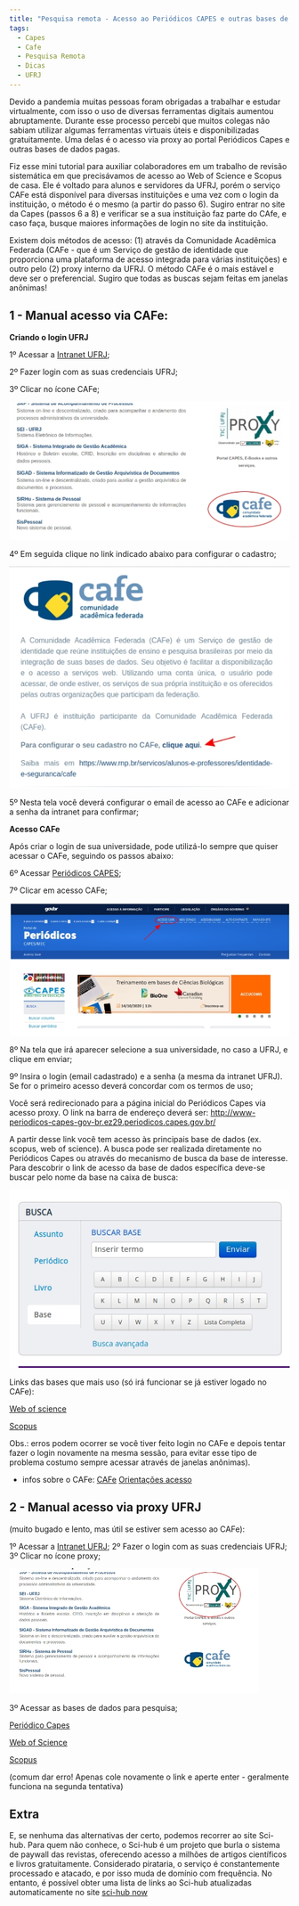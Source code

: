 ```yaml
---
title: "Pesquisa remota - Acesso ao Periódicos CAPES e outras bases de dados"
tags:
  - Capes
  - Cafe
  - Pesquisa Remota
  - Dicas
  - UFRJ
---
```

Devido a pandemia muitas pessoas foram obrigadas a trabalhar e estudar virtualmente, com isso o uso de diversas ferramentas digitais aumentou abruptamente. Durante esse processo percebi que muitos colegas não sabiam utilizar algumas ferramentas virtuais úteis e disponibilizadas gratuitamente. Uma delas é o acesso via proxy ao portal Periódicos Capes e outras bases de dados pagas.

<!--more-->

Fiz esse mini tutorial para auxiliar colaboradores em um trabalho de revisão sistemática em que precisávamos de acesso ao Web of Science e Scopus de casa. Ele é voltado para alunos e servidores da UFRJ, porém o serviço CAFe está disponível para diversas instituições e uma vez com o login da instituição, o método é o mesmo (a partir do passo 6). Sugiro entrar no site da Capes (passos 6 a 8) e verificar se a sua instituição faz parte do CAfe, e caso faça, busque maiores informações de login no site da instituição.

Existem dois métodos de acesso: (1) através da Comunidade Acadêmica Federada (CAFe - que é um Serviço de gestão de identidade que proporciona uma plataforma de acesso integrada para várias instituições) e outro pelo (2) proxy interno da UFRJ. O método CAFe é o mais estável e deve ser o preferencial. 
Sugiro que todas as buscas sejam feitas em janelas anônimas! 

## 1 - Manual acesso via CAFe:

**Criando o login UFRJ**

1º Acessar a [Intranet UFRJ](https://intranet.ufrj.br/);

2º Fazer login com as suas credenciais UFRJ;

3º Clicar no ícone CAFe;

![](/assets/cafe1.jpg)

4º Em seguida clique no link indicado abaixo para configurar o cadastro;

![](/assets/cafe2.jpg)

5º Nesta tela você deverá configurar o email de acesso ao CAFe e adicionar a senha da intranet para confirmar;

**Acesso CAFe**

Após criar o login de sua universidade, pode utilizá-lo sempre que quiser acessar o CAFe, seguindo os passos abaixo:

6º Acessar [Periódicos CAPES](http://www.periodicos.capes.gov.br/);

7º Clicar em acesso CAFe;

![](/assets/cafe3.jpg)

8º Na tela que irá aparecer selecione a sua universidade, no caso a UFRJ, e clique em enviar;

9º Insira o login (email cadastrado) e a senha (a mesma da intranet UFRJ). Se for o primeiro acesso deverá concordar com os termos de uso;

Você será redirecionado para a página inicial do Periódicos Capes via acesso proxy. O link na barra de endereço deverá ser: http://www-periodicos-capes-gov-br.ez29.periodicos.capes.gov.br/

A partir desse link você tem acesso às principais base de dados (ex. scopus, web of science). A busca pode ser realizada diretamente no Periódicos Capes ou através do mecanismo de busca da base de interesse. Para descobrir o link de acesso da base de dados específica deve-se buscar pelo nome da base na caixa de busca:

![](/assets/cafe4.jpg)

Links das bases que mais uso (só irá funcionar se já estiver logado no CAFe):

[Web of science](http://apps-webofknowledge.ez29.periodicos.capes.gov.br)

[Scopus](https://www-scopus-com.ez29.periodicos.capes.gov.br)

Obs.: erros podem ocorrer se você tiver feito login no CAFe e depois tentar fazer o login novamente na mesma sessão, para evitar esse tipo de problema costumo sempre acessar através de janelas anônimas).

+ infos sobre o CAFe:
[CAFe](https://www.rnp.br/servicos/alunos-e-professores/identidade-e-seguranca/cafe)
[Orientações acesso](http://www.periodicos.capes.gov.br/images/documents/Orientacoes_para_o_acesso_remoto_via_CAFe.pdf)

## 2 - Manual acesso via proxy UFRJ 
(muito bugado e lento, mas útil se estiver sem acesso ao CAFe):

1º Acessar a [Intranet UFRJ](https://intranet.ufrj.br/);
2º Fazer o login com as suas credenciais UFRJ;
3º Clicar no ícone proxy;

![](/assets/proxy1.jpg)

3º Acessar as bases de dados para pesquisa;

[Periódico Capes](http://www-periodicos-capes-gov-br.ez29.capes.proxy.ufrj.br/index.php?)

[Web of Science](http://apps-webofknowledge.ez29.capes.proxy.ufrj.br/)

[Scopus](https://www-scopus-com.ez29.capes.proxy.ufrj.br/)

(comum dar erro! Apenas cole novamente o link e aperte enter - geralmente funciona na segunda tentativa)

## Extra 
E, se nenhuma das alternativas der certo, podemos recorrer ao site Sci-hub. Para quem não conhece, o Sci-hub é um projeto que burla o sistema de paywall das revistas, oferecendo acesso a milhões de artigos científicos e livros gratuitamente. Considerado pirataria, o serviço é constantemente processado e atacado, e por isso muda de domínio com frequência. No entanto, é possível obter uma lista de links ao Sci-hub atualizadas automaticamente no site [sci-hub now](https://sci-hub.now.sh/)
